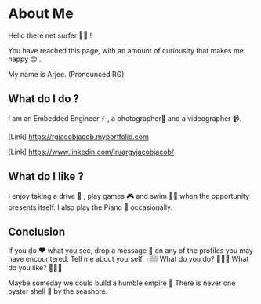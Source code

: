 # About Me

Hello there net surfer 🏄🏻 ! 

You have reached this page, with an amount of curiousity that makes me happy 😊 .

My name is Arjee. (Pronounced RG)

## What do I do ?
I am an Embedded Engineer ⚡ , a photographer📸 and a videographer 📹. 

[Link] https://rgjacobjacob.myportfolio.com

[Link] https://www.linkedin.com/in/argyjacobjacob/

## What do I like ?
I enjoy taking a drive 🚙 , play games 🎮 and swim 🏊🏾 when the opportunity presents itself.
I also play the Piano 🎹 occasionally.

## Conclusion
If you do ❤️ what you see, drop a message 💬 on any of the profiles you may have encountered.
Tell me about yourself. 👈🏽
What do you do? 🤷🏽‍♂️
What do you like? 👨🏻‍🎨

Maybe someday we could build a humble empire 🏰 
There is never one oyster shell 🐚 by the seashore.
